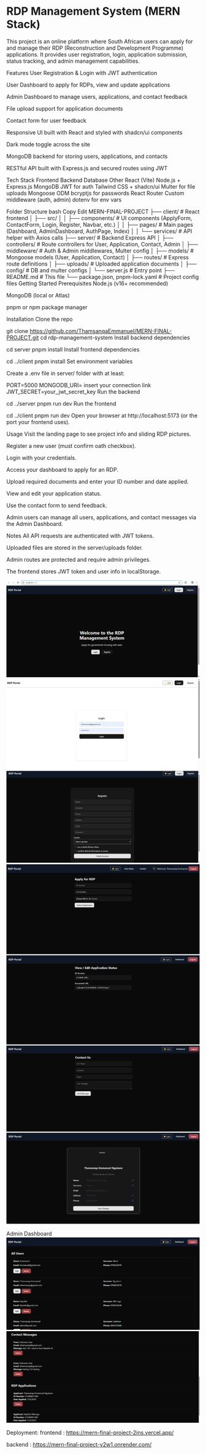 # RDP Management System (MERN Stack)
This project is an online platform where South African users can apply for and manage their RDP (Reconstruction and Development Programme) applications. It provides user registration, login, application submission, status tracking, and admin management capabilities.

Features
User Registration & Login with JWT authentication

User Dashboard to apply for RDPs, view and update applications

Admin Dashboard to manage users, applications, and contact feedback

File upload support for application documents

Contact form for user feedback

Responsive UI built with React and styled with shadcn/ui components

Dark mode toggle across the site

MongoDB backend for storing users, applications, and contacts

RESTful API built with Express.js and secured routes using JWT

Tech Stack
Frontend	Backend	Database	Other
React (Vite)	Node.js + Express.js	MongoDB	JWT for auth
Tailwind CSS + shadcn/ui	Multer for file uploads	Mongoose ODM	bcryptjs for passwords
React Router	Custom middleware (auth, admin)		dotenv for env vars

Folder Structure
bash
Copy
Edit
MERN-FINAL-PROJECT
├── client/                     # React frontend
│   ├── src/
│   │   ├── components/         # UI components (ApplyForm, ContactForm, Login, Register, Navbar, etc.)
│   │   ├── pages/              # Main pages (Dashboard, AdminDashboard, AuthPage, Index)
│   │   └── services/           # API helper with Axios calls
├── server/                     # Backend Express API
│   ├── controllers/            # Route controllers for User, Application, Contact, Admin
│   ├── middleware/             # Auth & Admin middlewares, Multer config
│   ├── models/                 # Mongoose models (User, Application, Contact)
│   ├── routes/                 # Express route definitions
│   ├── uploads/                # Uploaded application documents
│   ├── config/                 # DB and multer configs
│   └── server.js               # Entry point
├── README.md                   # This file
└── package.json, pnpm-lock.yaml # Project config files
Getting Started
Prerequisites
Node.js (v16+ recommended)

MongoDB (local or Atlas)

pnpm or npm package manager

Installation
Clone the repo


git clone https://github.com/ThamsanqaEmmanuel/MERN-FINAL-PROJECT.git
cd rdp-management-system
Install backend dependencies


cd server
pnpm install
Install frontend dependencies


cd ../client
pnpm install
Set environment variables

Create a .env file in server/ folder with at least:


PORT=5000
MONGODB_URI= insert your connection link
JWT_SECRET=your_jwt_secret_key
Run the backend


cd ../server
pnpm run dev
Run the frontend

cd ../client
pnpm run dev
Open your browser at http://localhost:5173 (or the port your frontend uses).

Usage
Visit the landing page to see project info and sliding RDP pictures.

Register a new user (must confirm oath checkbox).

Login with your credentials.

Access your dashboard to apply for an RDP.

Upload required documents and enter your ID number and date applied.

View and edit your application status.

Use the contact form to send feedback.

Admin users can manage all users, applications, and contact messages via the Admin Dashboard.

Notes
All API requests are authenticated with JWT tokens.

Uploaded files are stored in the server/uploads folder.

Admin routes are protected and require admin privileges.

The frontend stores JWT token and user info in localStorage.

![alt text](image.png)![alt text](image-1.png)![alt text](image-2.png)![alt text](image-3.png)![alt text](image-4.png)![alt text](image-5.png)![alt text](image-6.png)



Admin Dashboard
![alt text](image-7.png)![alt text](image-8.png)


Deployment:
frontend : https://mern-final-project-2ins.vercel.app/


backend : https://mern-final-project-y2w1.onrender.com/